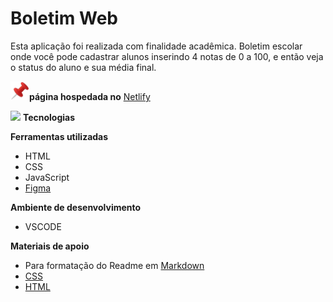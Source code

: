<h1>Boletim Web</h1>
<p>Esta aplicação foi realizada com finalidade acadêmica. Boletim escolar onde você pode cadastrar alunos inserindo 4 notas de 0 a 100, e então veja o status do aluno e sua média final.</p> 

<img src="https://github.com/Miguel1DM/Cartao-de-visitas/blob/main/img/alfinete.png" width = "30px"/>**página hospedada no** [Netlify](https://boletimjs.netlify.app/)

<img src="https://github.com/Miguel1DM/Folder/blob/main/img/ferramenta11.png" width = "30px"/> **Tecnologias**

**Ferramentas utilizadas**
* HTML
* CSS
* JavaScript
* [Figma](https://www.figma.com/file/WNWqdG2UHVSz1KTkndsS9R/prototipoBoletimEscolar?type=design&node-id=0%3A1&mode=design&t=c3X52ZCV6keIHRr3-1)

**Ambiente de desenvolvimento**
* VSCODE

**Materiais de apoio**
* Para formatação do Readme em [Markdown](https://docs.pipz.com/central-de-ajuda/learning-center/guia-basico-de-markdown#open)
* [CSS](https://www.devmedia.com.br/guia/css/38149)
* [HTML](https://www.devmedia.com.br/guia/html/38051)





